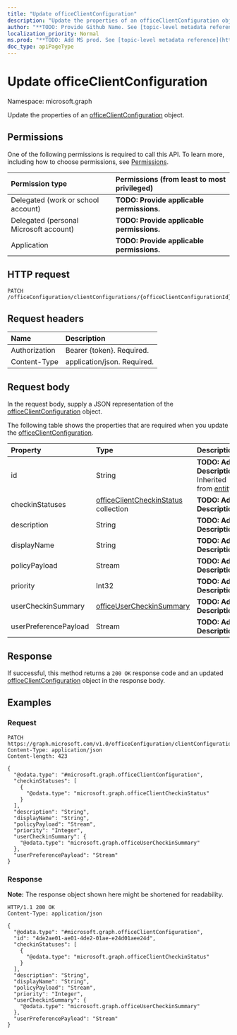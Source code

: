 ```yaml
---
title: "Update officeClientConfiguration"
description: "Update the properties of an officeClientConfiguration object."
author: "**TODO: Provide Github Name. See [topic-level metadata reference](https://msgo.azurewebsites.net/add/document/guidelines/metadata.html#topic-level-metadata)**"
localization_priority: Normal
ms.prod: "**TODO: Add MS prod. See [topic-level metadata reference](https://msgo.azurewebsites.net/add/document/guidelines/metadata.html#topic-level-metadata)**"
doc_type: apiPageType
---
```


# Update officeClientConfiguration
Namespace: microsoft.graph



Update the properties of an [officeClientConfiguration](../resources/officeclientconfiguration.md) object.

## Permissions
One of the following permissions is required to call this API. To learn more, including how to choose permissions, see [Permissions](/graph/permissions-reference).

|Permission type|Permissions (from least to most privileged)|
|:---|:---|
|Delegated (work or school account)|**TODO: Provide applicable permissions.**|
|Delegated (personal Microsoft account)|**TODO: Provide applicable permissions.**|
|Application|**TODO: Provide applicable permissions.**|

## HTTP request

<!-- {
  "blockType": "ignored"
}
-->
``` http
PATCH /officeConfiguration/clientConfigurations/{officeClientConfigurationId}
```

## Request headers
|Name|Description|
|:---|:---|
|Authorization|Bearer {token}. Required.|
|Content-Type|application/json. Required.|

## Request body
In the request body, supply a JSON representation of the [officeClientConfiguration](../resources/officeclientconfiguration.md) object.

The following table shows the properties that are required when you update the [officeClientConfiguration](../resources/officeclientconfiguration.md).

|Property|Type|Description|
|:---|:---|:---|
|id|String|**TODO: Add Description** Inherited from [entity](../resources/entity.md)|
|checkinStatuses|[officeClientCheckinStatus](../resources/officeclientcheckinstatus.md) collection|**TODO: Add Description**|
|description|String|**TODO: Add Description**|
|displayName|String|**TODO: Add Description**|
|policyPayload|Stream|**TODO: Add Description**|
|priority|Int32|**TODO: Add Description**|
|userCheckinSummary|[officeUserCheckinSummary](../resources/officeusercheckinsummary.md)|**TODO: Add Description**|
|userPreferencePayload|Stream|**TODO: Add Description**|



## Response

If successful, this method returns a `200 OK` response code and an updated [officeClientConfiguration](../resources/officeclientconfiguration.md) object in the response body.

## Examples

### Request
<!-- {
  "blockType": "request",
  "name": "update_officeclientconfiguration"
}
-->
``` http
PATCH https://graph.microsoft.com/v1.0/officeConfiguration/clientConfigurations/{officeClientConfigurationId}
Content-Type: application/json
Content-length: 423

{
  "@odata.type": "#microsoft.graph.officeClientConfiguration",
  "checkinStatuses": [
    {
      "@odata.type": "microsoft.graph.officeClientCheckinStatus"
    }
  ],
  "description": "String",
  "displayName": "String",
  "policyPayload": "Stream",
  "priority": "Integer",
  "userCheckinSummary": {
    "@odata.type": "microsoft.graph.officeUserCheckinSummary"
  },
  "userPreferencePayload": "Stream"
}
```


### Response
**Note:** The response object shown here might be shortened for readability.
<!-- {
  "blockType": "response",
  "truncated": true
}
-->
``` http
HTTP/1.1 200 OK
Content-Type: application/json

{
  "@odata.type": "#microsoft.graph.officeClientConfiguration",
  "id": "4de2ae01-ae01-4de2-01ae-e24d01aee24d",
  "checkinStatuses": [
    {
      "@odata.type": "microsoft.graph.officeClientCheckinStatus"
    }
  ],
  "description": "String",
  "displayName": "String",
  "policyPayload": "Stream",
  "priority": "Integer",
  "userCheckinSummary": {
    "@odata.type": "microsoft.graph.officeUserCheckinSummary"
  },
  "userPreferencePayload": "Stream"
}
```

